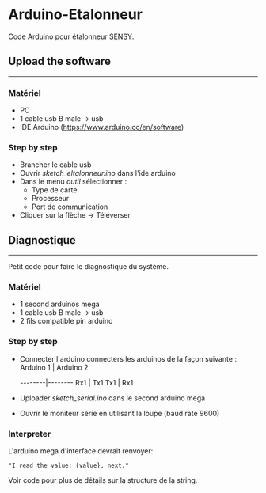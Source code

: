 # Arduino-Etalonneur
Code Arduino pour étalonneur SENSY.
## Upload the software

-------
### Matériel
* PC
* 1 cable usb B male -> usb
* IDE Arduino (https://www.arduino.cc/en/software)

### Step by step
* Brancher le cable usb
* Ouvrir  _sketch_eltalonneur.ino_ dans l'ide arduino
* Dans le menu _outil_ sélectionner : 
    * Type de carte
    * Processeur
    * Port de communication
* Cliquer sur la flèche -> Téléverser

## Diagnostique
---------
Petit code pour faire le diagnostique du système.
### Matériel

* 1 second arduinos mega
* 1 cable usb B male -> usb
* 2 fils compatible pin arduino

### Step by step
* Connecter l'arduino connecters les arduinos de la façon suivante : 
    Arduino 1 | Arduino 2
    
    --------|--------
    Rx1 | Tx1
    Tx1 | Rx1
    
* Uploader _sketch_serial.ino_ dans le second arduino mega
* Ouvrir le moniteur série en utilisant la loupe (baud rate 9600)

### Interpreter
L'arduino mega d'interface devrait renvoyer:

    "I read the value: {value}, next."

Voir code pour plus de détails sur la structure de la string.
